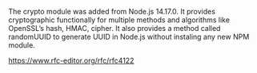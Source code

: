 The crypto module was added from Node.js 14.17.0.
It provides cryptographic functionally for multiple methods and 
algorithms like OpenSSL’s hash, HMAC, cipher. It also provides a method 
called randomUUID to generate UUID in Node.js without instaling any 
new NPM module.

https://www.rfc-editor.org/rfc/rfc4122
